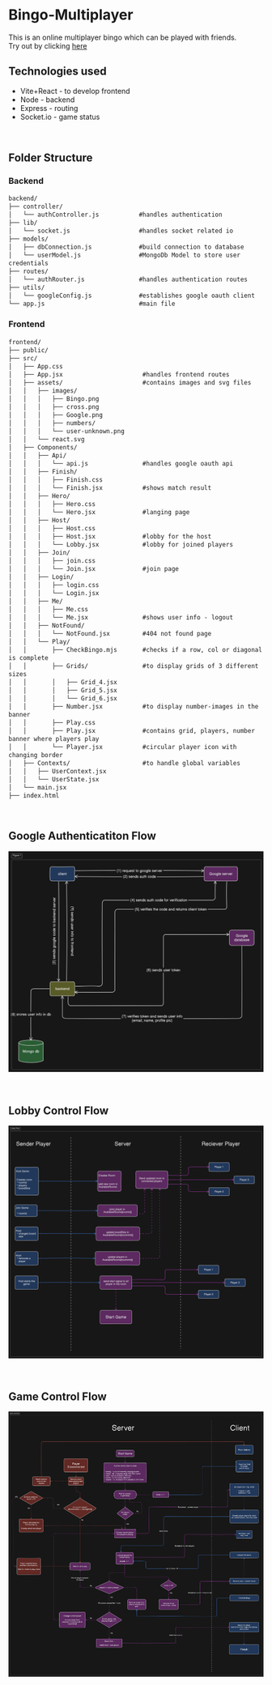 # Bingo-Multiplayer

This is an online multiplayer bingo which can be played with friends.  
Try out by clicking [here](https://bingo-multiplayer.netlify.app/)

## Technologies used
- Vite+React - to develop frontend
- Node - backend
- Express - routing
- Socket.io - game status

<br>


## Folder Structure

### Backend
```
backend/
├── controller/
│   └── authController.js           #handles authentication
├── lib/
│   └── socket.js                   #handles socket related io
├── models/
│   ├── dbConnection.js             #build connection to database
│   └── userModel.js                #MongoDb Model to store user credentials
├── routes/
│   └── authRouter.js               #handles authentication routes
├── utils/
│   └── googleConfig.js             #establishes google oauth client
└── app.js                          #main file
```

### Frontend
```
frontend/
├── public/
├── src/
│   ├── App.css                     
│   ├── App.jsx                      #handles frontend routes
│   ├── assets/                      #contains images and svg files
│   │   ├── images/
│   │   │   ├── Bingo.png
│   │   │   ├── cross.png
│   │   │   ├── Google.png
│   │   │   ├── numbers/
│   │   │   └── user-unknown.png
│   │   └── react.svg
│   ├── Components/                  
│   │   ├── Api/
│   │   │   └── api.js               #handles google oauth api
│   │   ├── Finish/
│   │   │   ├── Finish.css
│   │   │   └── Finish.jsx           #shows match result 
│   │   ├── Hero/
│   │   │   ├── Hero.css
│   │   │   └── Hero.jsx             #langing page
│   │   ├── Host/
│   │   │   ├── Host.css
│   │   │   ├── Host.jsx             #lobby for the host
│   │   │   └── Lobby.jsx            #lobby for joined players
│   │   ├── Join/
│   │   │   ├── join.css
│   │   │   └── Join.jsx             #join page
│   │   ├── Login/
│   │   │   ├── login.css
│   │   │   └── Login.jsx
│   │   ├── Me/
│   │   │   ├── Me.css
│   │   │   └── Me.jsx               #shows user info - logout
│   │   ├── NotFound/
│   │   │   └── NotFound.jsx         #404 not found page
│   │   └── Play/
│   │       ├── CheckBingo.mjs       #checks if a row, col or diagonal is complete
│   │       ├── Grids/               #to display grids of 3 different sizes
│   │       │   ├── Grid_4.jsx  
│   │       │   ├── Grid_5.jsx
│   │       │   └── Grid_6.jsx
│   │       ├── Number.jsx           #to display number-images in the banner
│   │       ├── Play.css
│   │       ├── Play.jsx             #contains grid, players, number banner where players play
│   │       └── Player.jsx           #circular player icon with changing border
│   ├── Contexts/                    #to handle global variables
│   │   ├── UserContext.jsx
│   │   └── UserState.jsx
│   └── main.jsx
├── index.html
```
<br>

## Google Authenticatiton Flow
![Google auth flow diagram](./frontend/src/assets/google%20auth%20flow.svg)

<br>


## Lobby Control Flow
![Lobby flow diagram](./frontend/src/assets/lobby%20control%20flow.svg)

<br>

## Game Control Flow
![Game flow diagram](./frontend/src/assets/game%20control%20flow.svg)


